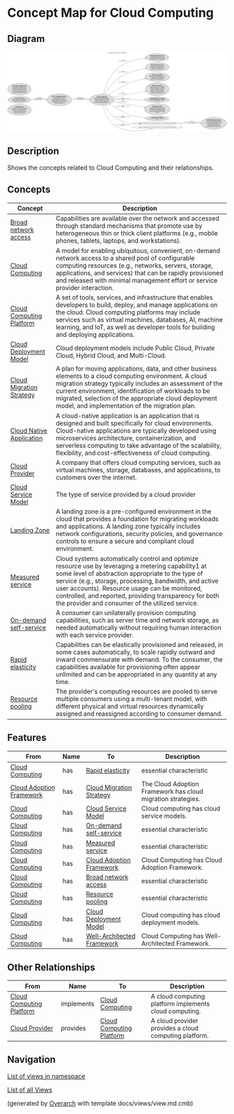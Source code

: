 # Concept Map for Cloud Computing

## Diagram
![Concept Map for Cloud Computing](../../software-development/cloud/concept-view.png)

## Description
Shows the concepts related to Cloud Computing and their relationships.

## Concepts
| Concept | Description |
|---|---|
| [Broad network access](../../software-development/cloud/broad-network-access.md)| Capabilities are available over the network and accessed through standard mechanisms that promote use by heterogeneous thin or thick client platforms (e.g., mobile phones, tablets, laptops, and workstations). |
| [Cloud Computing](../../software-development/cloud/cloud-computing.md)| A model for enabling ubiquitous, convenient, on-demand network access to a shared pool of configurable computing resources (e.g., networks, servers, storage, applications, and services) that can be rapidly provisioned and released with minimal management effort or service provider interaction. |
| [Cloud Computing Platform](../../software-development/cloud/cloud-computing-platform.md)| A  set of tools, services, and infrastructure that enables developers to build, deploy, and manage applications on the cloud. Cloud computing platforms may include services such as virtual machines, databases, AI, machine learning, and IoT, as well as developer tools for building and deploying applications. |
| [Cloud Deployment Model](../../software-development/cloud/cloud-deployment-model.md)| Cloud deployment models include Public Cloud, Private Cloud, Hybrid Cloud, and Multi-Cloud. |
| [Cloud Migration Strategy](../../software-development/cloud/cloud-migration-strategy.md)| A plan for moving applications, data, and other business elements to a cloud computing environment. A cloud migration strategy typically includes an assessment of the current environment, identification of workloads to be migrated, selection of the appropriate cloud deployment model, and implementation of the migration plan. |
| [Cloud Native Application](../../software-development/cloud/cloud-native-application.md)| A cloud-native application is an application that is designed and built specifically for cloud environments. Cloud-native applications are typically developed using microservices architecture, containerization, and serverless computing to take advantage of the scalability, flexibility, and cost-effectiveness of cloud computing. |
| [Cloud Provider](../../software-development/cloud/cloud-provider.md)| A company that offers cloud computing services, such as virtual machines, storage, databases, and applications, to customers over the internet. |
| [Cloud Service Model](../../software-development/cloud/cloud-service-model.md)| The type of service provided by a cloud provider |
| [Landing Zone](../../software-development/cloud/landing-zone.md)| A landing zone is a pre-configured environment in the cloud that provides a foundation for migrating workloads and applications. A landing zone typically includes network configurations, security policies, and governance controls to ensure a secure and compliant cloud environment. |
| [Measured service](../../software-development/cloud/measured-service.md)| Cloud systems automatically control and optimize resource use by leveraging a metering capability1 at some level of abstraction appropriate to the type of service (e.g., storage, processing, bandwidth, and active user accounts). Resource usage can be monitored, controlled, and reported, providing transparency for both the provider and consumer of the utilized service. |
| [On-demand self-service](../../software-development/cloud/on-demand-self-service.md)| A consumer can unilaterally provision computing capabilities, such as server time and network storage, as needed automatically without requiring human interaction with each service provider. |
| [Rapid elasticity](../../software-development/cloud/rapid-elasticity.md)| Capabilities can be elastically provisioned and released, in some cases automatically, to scale rapidly outward and inward commensurate with demand. To the consumer, the capabilities available for provisioning often appear unlimited and can be appropriated in any quantity at any time. |
| [Resource pooling](../../software-development/cloud/resource-pooling.md)| The provider's computing resources are pooled to serve multiple consumers using a multi-tenant model, with different physical and virtual resources dynamically assigned and reassigned according to consumer demand. |

## Features
| From | Name | To | Description |
|---|---|---|---|
| [Cloud Computing](../../software-development/cloud/cloud-computing.md) | has | [Rapid elasticity](../../software-development/cloud/rapid-elasticity.md) | essential characteristic |
| [Cloud Adoption Framework](../../software-development/cloud/framework/cloud-adoption-framework.md) | has | [Cloud Migration Strategy](../../software-development/cloud/cloud-migration-strategy.md) | The Cloud Adoption Framework has cloud migration strategies. |
| [Cloud Computing](../../software-development/cloud/cloud-computing.md) | has | [Cloud Service Model](../../software-development/cloud/cloud-service-model.md) | Cloud computing has cloud service models. |
| [Cloud Computing](../../software-development/cloud/cloud-computing.md) | has | [On-demand self-service](../../software-development/cloud/on-demand-self-service.md) | essential characteristic |
| [Cloud Computing](../../software-development/cloud/cloud-computing.md) | has | [Measured service](../../software-development/cloud/measured-service.md) | essential characteristic |
| [Cloud Computing](../../software-development/cloud/cloud-computing.md) | has | [Cloud Adoption Framework](../../software-development/cloud/framework/cloud-adoption-framework.md) | Cloud Computing has Cloud Adoption Framework. |
| [Cloud Computing](../../software-development/cloud/cloud-computing.md) | has | [Broad network access](../../software-development/cloud/broad-network-access.md) | essential characteristic |
| [Cloud Computing](../../software-development/cloud/cloud-computing.md) | has | [Resource pooling](../../software-development/cloud/resource-pooling.md) | essential characteristic |
| [Cloud Computing](../../software-development/cloud/cloud-computing.md) | has | [Cloud Deployment Model](../../software-development/cloud/cloud-deployment-model.md) | Cloud computing has cloud deployment models. |
| [Cloud Computing](../../software-development/cloud/cloud-computing.md) | has | [Well-Architected Framework](../../software-development/cloud/framework/well-architected-framework.md) | Cloud Computing has Well-Architected Framework. |

## Other Relationships
| From | Name | To | Description |
|---|---|---|---|
| [Cloud Computing Platform](../../software-development/cloud/cloud-computing-platform.md) | implements | [Cloud Computing](../../software-development/cloud/cloud-computing.md) | A cloud computing platform implements cloud computing. |
| [Cloud Provider](../../software-development/cloud/cloud-provider.md) | provides | [Cloud Computing Platform](../../software-development/cloud/cloud-computing-platform.md) | A cloud provider provides a cloud computing platform. |

## Navigation
[List of views in namespace](./views-in-namespace.md)

[List of all Views](../../views.md)


(generated by [Overarch](https://github.com/soulspace-org/overarch) with template docs/views/view.md.cmb)

